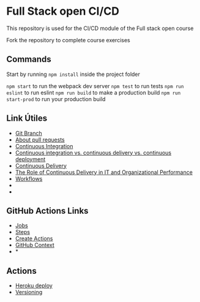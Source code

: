 # Full Stack open CI/CD

This repository is used for the CI/CD module of the Full stack open course

Fork the repository to complete course exercises

## Commands

Start by running `npm install` inside the project folder

`npm start` to run the webpack dev server
`npm test` to run tests
`npm run eslint` to run eslint
`npm run build` to make a production build
`npm run start-prod` to run your production build

## Link Útiles
* [Git Branch](https://www.atlassian.com/git/tutorials/using-branches)
* [About pull requests](https://docs.github.com/en/pull-requests/collaborating-with-pull-requests/proposing-changes-to-your-work-with-pull-requests/about-pull-requests)
* [Continuous Integration](https://www.martinfowler.com/articles/continuousIntegration.html)
* [Continuous integration vs. continuous delivery vs. continuous deployment ](https://www.atlassian.com/continuous-delivery/principles/continuous-integration-vs-delivery-vs-deployment)
* [Continuous Delivery](https://martinfowler.com/bliki/ContinuousDelivery.html)
* [The Role of Continuous Delivery in IT and Organizational Performance](https://papers.ssrn.com/sol3/papers.cfm?abstract_id=2681909)
* [Workflows](https://docs.github.com/en/actions/learn-github-actions/understanding-github-actions#workflows)
* []()
* []()

## GitHub Actions Links
* [Jobs](https://docs.github.com/en/actions/learn-github-actions/understanding-github-actions#jobs)
* [Steps](https://docs.github.com/en/actions/learn-github-actions/understanding-github-actions#steps)
* [Create Actions](https://docs.github.com/en/actions/creating-actions)
* [GitHub Context](https://docs.github.com/en/actions/learn-github-actions/contexts#github-context)
* []()* []()

## Actions
* [Heroku deploy](https://github.com/AkhileshNS/heroku-deploy)
* [Versioning](https://github.com/anothrNick/github-tag-action)

